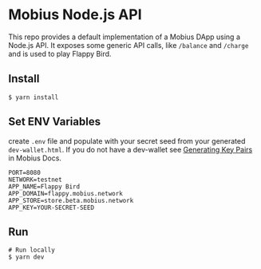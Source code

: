 # Mobius Node.js API 

This repo provides a default implementation of a Mobius DApp using a Node.js API. It exposes some generic API calls, like `/balance` and `/charge` and is used to play Flappy Bird.

## Install

```console
$ yarn install
```

## Set ENV Variables

create `.env` file and populate with your secret seed from your generated `dev-wallet.html`. If you do not have a dev-wallet see <a href="https://docs.mobius.network/docs/installation#section-generating-key-pairs" target="_blank">Generating Key Pairs</a> in Mobius Docs.

```console
PORT=8080
NETWORK=testnet
APP_NAME=Flappy Bird
APP_DOMAIN=flappy.mobius.network
APP_STORE=store.beta.mobius.network
APP_KEY=YOUR-SECRET-SEED
```

## Run

```console
# Run locally
$ yarn dev
```
